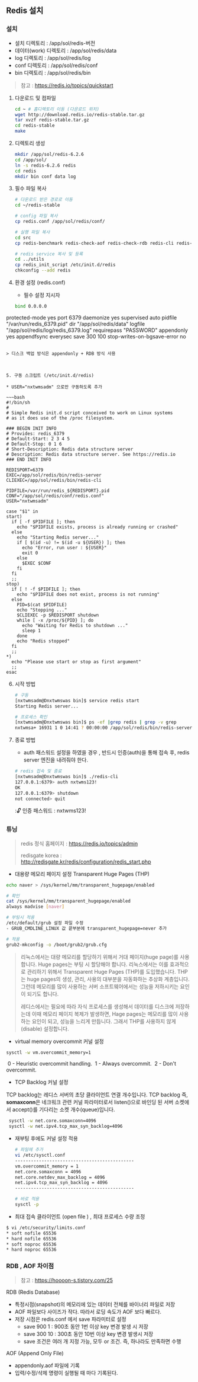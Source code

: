 ## Redis 설치

### 설치

* 설치 디렉토리 : /app/sol/redis-버전
* 데이터(work) 디렉토리 : /app/sol/redis/data
* log 디렉토리 : /app/sol/redis/log
* conf 디렉토리 : /app/sol/redis/conf
* bin 디렉토리 : /app/sol/redis/bin

> 참고 : https://redis.io/topics/quickstart

1. 다운로드 및 컴파일

   ~~~bash
   cd ~	# 홈디렉토리 이동 (다운로드 위치)
   wget http://download.redis.io/redis-stable.tar.gz
   tar xvzf redis-stable.tar.gz
   cd redis-stable
   make
   ~~~

   

2. 디렉토리 생성

   ~~~bash
   mkdir /app/sol/redis-6.2.6
   cd /app/sol/
   ln -s redis-6.2.6 redis
   cd redis
   mkdir bin conf data log
   ~~~

   

3. 필수 파일 복사

   ~~~bash
   # 다운로드 받은 경로로 이동
   cd ~/redis-stable
   
   # config 파일 복사
   cp redis.conf /app/sol/redis/conf/
   
   # 실행 파일 복사
   cd src
   cp redis-benchmark redis-check-aof redis-check-rdb redis-cli redis-server /app/sol/redis/bin/
   
   # redis service 복사 및 등록
   cd ../utils
   cp redis_init_script /etc/init.d/redis
   chkconfig --add redis
   ~~~

   

4. 환경 설정 (redis.conf)

   - 필수 설정 지시자

   ~~~bash
   bind 0.0.0.0
protected-mode yes
port 6379
daemonize yes
supervised auto
pidfile "/var/run/redis_6379.pid"
dir "/app/sol/redis/data"
logfile "/app/sol/redis/log/redis_6379.log"
requirepass "PASSWORD"
appendonly yes
appendfsync everysec
save 300 100
stop-writes-on-bgsave-error no
   ~~~

   > 디스크 백업 방식은 appendonly + RDB 방식 사용

   

5. 구동 스크립트 (/etc/init.d/redis) 

   * USER="nxtwmsadm" 으로만 구동하도록 추가

   ~~~bash
   #!/bin/sh
   #
   # Simple Redis init.d script conceived to work on Linux systems
   # as it does use of the /proc filesystem.
   
   ### BEGIN INIT INFO
   # Provides: redis_6379
   # Default-Start: 2 3 4 5
   # Default-Stop: 0 1 6
   # Short-Description: Redis data structure server
   # Description: Redis data structure server. See https://redis.io
   ### END INIT INFO
   
   REDISPORT=6379
   EXEC=/app/sol/redis/bin/redis-server
   CLIEXEC=/app/sol/redis/bin/redis-cli
   
   PIDFILE=/var/run/redis_${REDISPORT}.pid
   CONF="/app/sol/redis/conf/redis.conf"
   USER="nxtwmsadm"
   
   case "$1" in
   start)
     if [ -f $PIDFILE ]; then
       echo "$PIDFILE exists, process is already running or crashed"
     else
       echo "Starting Redis server..."
       if [ $(id -u) != $(id -u ${USER}) ]; then
         echo "Error, run user : ${USER}"
         exit 0
       else
         $EXEC $CONF
       fi
     fi
     ;;
   stop)
     if [ ! -f $PIDFILE ]; then
       echo "$PIDFILE does not exist, process is not running"
     else
       PID=$(cat $PIDFILE)
       echo "Stopping ..."
       $CLIEXEC -p $REDISPORT shutdown
       while [ -x /proc/${PID} ]; do
         echo "Waiting for Redis to shutdown ..."
         sleep 1
       done
       echo "Redis stopped"
     fi
     ;;
   *)
     echo "Please use start or stop as first argument"
     ;;
   esac
   ~~~

   

6. 시작 방법

   ~~~bash
   # 구동
   [nxtwmsadm@Dnxtwmswas bin]$ service redis start
   Starting Redis server...
   
   # 프로세스 확인
   [nxtwmsadm@Dnxtwmswas bin]$ ps -ef |grep redis | grep -v grep
   nxtwmsa+ 16931 1 0 14:41 ? 00:00:00 /app/sol/redis/bin/redis-server 0.0.0.0:6379
   ~~~

   

7. 종료 방법

   * auth 패스워드 설정을 하였을 경우 , 반드시 인증(auth)을 통해 접속 후, redis server 엔진을 내려줘야 한다.

   ~~~bash
   # redis 접속 및 종료
   [nxtwmsadm@Dnxtwmswas bin]$ ./redis-cli
   127.0.0.1:6379> auth nxtwms123!
   OK
   127.0.0.1:6379> shutdown
   not connected> quit
   ~~~

   ::unlock: 인증 패스워드 : nxtwms123!



### 튜닝

> redis 정식 홈페이지 : https://redis.io/topics/admin
>
> redisgate korea : http://redisgate.kr/redis/configuration/redis_start.php

* 대용량 메모리 페이지 설정  Transparent Huge Pages (THP) 

~~~bash
echo naver > /sys/kernel/mm/transparent_hugepage/enabled

# 확인
cat /sys/kernel/mm/transparent_hugepage/enabled
always madvise [naver]

# 부팅시 적용
/etc/default/grub 설정 파일 수정
- GRUB_CMDLINE_LINUX 값 끝부분에 transparent_hugepage=never 추가

# 적용
grub2-mkconfig -o /boot/grub2/grub.cfg

~~~

>리눅스에서는 대량 메모리를 할당하기 위해서 거대 페이지(huge page)를 사용합니다. Huge pages는 부팅 시 할당해야 합니다. 리눅스에서는 이를 효과적으로 관리하기 위해서 Transparent Huge Pages (THP)를 도입했습니다.  THP는 huge pages의 생성, 관리, 사용의 대부분을 자동화하는 추상화 계층입니다. 그런데 메모리를 많이 사용하는 서버 소프트웨어에서는 성능을 저하시키는 요인이 되기도 합니다.
>
>레디스에서는 필요에 따라 자식 프로세스를 생성해서 데이터를 디스크에 저장하는데 이때 메모리 페이지 복제가 발생하면, Hage pages는 메모리를 많이 사용하는 요인이 되고, 성능을 느리게 만듭니다.  그래서 THP를 사용하지 않게(disable) 설정합니다.

* virtual memory overcommit 커널 설정

~~~bash
sysctl -w vm.overcommit_memory=1
~~~

​	0 - Heuristic overcommit handling.
​	1 - Always overcommit.
​	2 - Don't overcommit.

* TCP Backlog 커널 설정

TCP backlog는 레디스 서버의 초당 클라이언트 연결 개수입니다.   TCP backlog 즉, **somaxconn**은 네크워크 관련 커널 파라미터로서 listen()으로 바인딩 된 서버 소켓에서 accept()를 기다리는 소켓 개수(queue)입니다.

~~~bash
 sysctl -w net.core.somaxconn=4096
 sysctl -w net.ipv4.tcp_max_syn_backlog=4096
~~~

* 재부팅 후에도 커널 설정 적용 

  ~~~bash
  # 파일에 추가
  vi /etc/sysctl.conf
  ---------------------------------------------
  vm.overcommit_memory = 1
  net.core.somaxconn = 4096
  net.core.netdev_max_backlog = 4096
  net.ipv4.tcp_max_syn_backlog = 4096
  ---------------------------------------------
  
  # 바로 적용
  sysctl -p
  ~~~

  

* 최대 접속 클라이언트 (open file ) , 최대 프로세스 수량 조정

~~~bash
$ vi /etc/security/limits.conf
* soft nofile 65536
* hard nofile 65536
* soft noproc 65536
* hard noproc 65536
~~~



### RDB , AOF 차이점

> 참고 : https://hoooon-s.tistory.com/25

RDB (Redis Database)

- 특정시점(snapshot)의 메모리에 있는 데이터 전체를 바이너리 파일로 저장
- AOF 파일보다 사이즈가 작다. 따라서 로딩 속도가 AOF 보다 빠르다. 
- 저장 시점은 redis.conf 에서 save 파라미터로 설정
  - save 900 1 : 900초 동안 1번 이상 key 변경 발생 시 저장
  - save 300 10 : 300초 동안 10번 이상 key 변경 발생시 저장
  - save 조건은 여러 개 지정 가능, 모두 or 조건. 즉, 하나라도 만족하면 수행

AOF (Append Only File)

* appendonly.aof 파일에 기록
* 입력/수정/삭제 명령이 실행될 때 마다 기록된다. 

